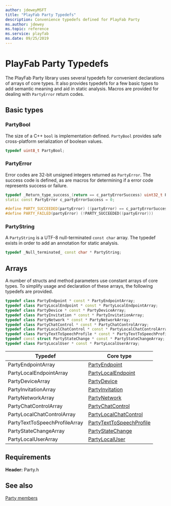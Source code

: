 ```yaml
---
author: jdeweyMSFT
title: "PlayFab Party Typedefs"
description: Convenience typedefs defined for PlayFab Party
ms.author: jdewey
ms.topic: reference
ms.service: playfab
ms.date: 09/25/2019
---
```


# PlayFab Party Typedefs

The PlayFab Party library uses several typedefs for convenient declarations of arrays of core types. It also provides typedefs for a few basic types to add semantic meaning and aid in static analysis. Macros are  provided for dealing with `PartyError` return codes.

## Basic types

### PartyBool
The size of a C++ `bool` is implementation defined. `PartyBool` provides safe cross-platform serialization of boolean values.
```cpp
typedef uint8_t PartyBool;
```

### PartyError
Error codes are 32-bit unsigned integers returned as `PartyError`. The success code is defined, as are macros for determining if a error code represents success or failure.
```cpp
typedef _Return_type_success_(return == c_partyErrorSuccess) uint32_t PartyError;
static const PartyError c_partyErrorSuccess = 0;

#define PARTY_SUCCEEDED(partyError) ((partyError) == c_partyErrorSuccess)
#define PARTY_FAILED(partyError) (!PARTY_SUCCEEDED((partyError)))
```

### PartyString

A `PartyString` is a UTF-8 null-terminated `const char` array. The typedef exists in order to add an annotation for static analysis.

```cpp
typedef _Null_terminated_ const char * PartyString;
```

## Arrays

A number of structs and method parameters use constant arrays of core types. To simplify usage and declaration of these arrays, the following typedefs are provided.

```cpp
typedef class PartyEndpoint * const * PartyEndpointArray;
typedef class PartyLocalEndpoint * const * PartyLocalEndpointArray;
typedef class PartyDevice * const * PartyDeviceArray;
typedef class PartyInvitation * const * PartyInvitationArray;
typedef class PartyNetwork * const * PartyNetworkArray;
typedef class PartyChatControl * const * PartyChatControlArray;
typedef class PartyLocalChatControl * const * PartyLocalChatControlArray;
typedef class PartyTextToSpeechProfile * const * PartyTextToSpeechProfileArray;
typedef const struct PartyStateChange * const * PartyStateChangeArray;
typedef class PartyLocalUser * const * PartyLocalUserArray;
```

| Typedef | Core type |
| --- | --- |
| PartyEndpointArray | [PartyEndpoint](classes/PartyEndpoint/partyendpoint.md) |
| PartyLocalEndpointArray | [PartyLocalEndpoint](classes/PartyLocalEndpoint/partylocalendpoint.md) |
| PartyDeviceArray | [PartyDevice](classes/PartyDevice/partydevice.md) |
| PartyInvitationArray | [PartyInvitation](classes/PartyInvitation/partyinvitation.md) |
| PartyNetworkArray | [PartyNetwork](classes/PartyNetwork/partynetwork.md) |
| PartyChatControlArray | [PartyChatControl](classes/PartyChatControl/partychatcontrol.md) |
| PartyLocalChatControlArray | [PartyLocalChatControl](classes/PartyLocalChatControl/partylocalchatcontrol.md) |
| PartyTextToSpeechProfileArray | [PartyTextToSpeechProfile](classes/PartyTextToSpeechProfile/partytexttospeechprofile.md) |
| PartyStateChangeArray | [PartyStateChange](structs/partystatechange.md) |
| PartyLocalUserArray | [PartyLocalUser](classes/PartyLocalUser/partylocaluser.md) |

## Requirements

**Header:** Party.h

## See also
[Party members](party_members.md)

